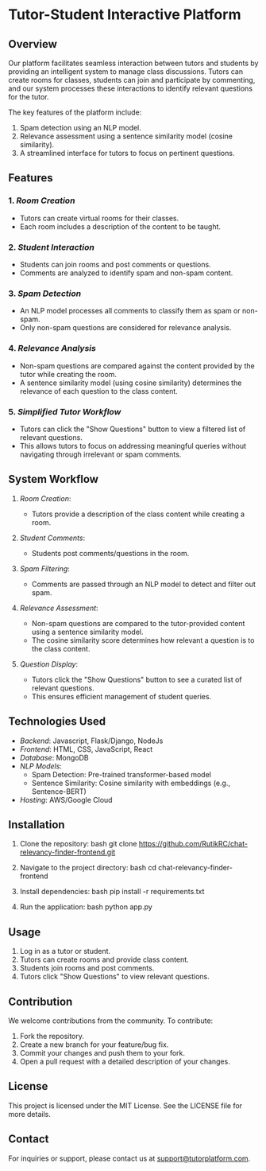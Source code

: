 # Tutor-Student Interactive Platform

## Overview
Our platform facilitates seamless interaction between tutors and students by providing an intelligent system to manage class discussions.
Tutors can create rooms for classes, students can join and participate by commenting, and our system processes these interactions to 
identify relevant questions for the tutor. 

The key features of the platform include:
1. Spam detection using an NLP model.
2. Relevance assessment using a sentence similarity model (cosine similarity).
3. A streamlined interface for tutors to focus on pertinent questions.

## Features

### 1. *Room Creation*
- Tutors can create virtual rooms for their classes.
- Each room includes a description of the content to be taught.

### 2. *Student Interaction*
- Students can join rooms and post comments or questions.
- Comments are analyzed to identify spam and non-spam content.

### 3. *Spam Detection*
- An NLP model processes all comments to classify them as spam or non-spam.
- Only non-spam questions are considered for relevance analysis.

### 4. *Relevance Analysis*
- Non-spam questions are compared against the content provided by the tutor while creating the room.
- A sentence similarity model (using cosine similarity) determines the relevance of each question to the class content.

### 5. *Simplified Tutor Workflow*
- Tutors can click the "Show Questions" button to view a filtered list of relevant questions.
- This allows tutors to focus on addressing meaningful queries without navigating through irrelevant or spam comments.

## System Workflow

1. *Room Creation*:
   - Tutors provide a description of the class content while creating a room.

2. *Student Comments*:
   - Students post comments/questions in the room.

3. *Spam Filtering*:
   - Comments are passed through an NLP model to detect and filter out spam.

4. *Relevance Assessment*:
   - Non-spam questions are compared to the tutor-provided content using a sentence similarity model.
   - The cosine similarity score determines how relevant a question is to the class content.

5. *Question Display*:
   - Tutors click the "Show Questions" button to see a curated list of relevant questions.
   - This ensures efficient management of student queries.

## Technologies Used

- *Backend*: Javascript, Flask/Django, NodeJs
- *Frontend*: HTML, CSS, JavaScript, React
- *Database*: MongoDB
- *NLP Models*:
  - Spam Detection: Pre-trained transformer-based model
  - Sentence Similarity: Cosine similarity with embeddings (e.g., Sentence-BERT)
- *Hosting*: AWS/Google Cloud

## Installation

1. Clone the repository:
   bash
   git clone https://github.com/RutikRC/chat-relevancy-finder-frontend.git
   
2. Navigate to the project directory:
   bash
   cd chat-relevancy-finder-frontend
   
3. Install dependencies:
   bash
   pip install -r requirements.txt
   
4. Run the application:
   bash
   python app.py
   

## Usage

1. Log in as a tutor or student.
2. Tutors can create rooms and provide class content.
3. Students join rooms and post comments.
4. Tutors click "Show Questions" to view relevant questions.

## Contribution

We welcome contributions from the community. To contribute:
1. Fork the repository.
2. Create a new branch for your feature/bug fix.
3. Commit your changes and push them to your fork.
4. Open a pull request with a detailed description of your changes.

## License

This project is licensed under the MIT License. See the LICENSE file for more details.

## Contact

For inquiries or support, please contact us at support@tutorplatform.com.
